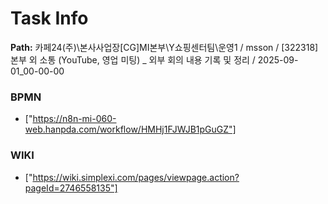 # Task Info

**Path:** 카페24(주)\본사사업장\[CG]MI본부\Y쇼핑센터팀\운영1 / msson / [322318] 본부 외 소통 (YouTube, 영업 미팅) _ 외부 회의 내용 기록 및 정리 / 2025-09-01_00-00-00

### BPMN
- ["https://n8n-mi-060-web.hanpda.com/workflow/HMHj1FJWJB1pGuGZ"]

### WIKI
- ["https://wiki.simplexi.com/pages/viewpage.action?pageId=2746558135"]


